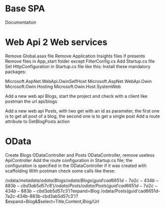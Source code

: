 # Base SPA
Documentation

# Web Api 2 Web services

Remove Global.asax file
Remove Application Insights files if presents
Remove files in App_start folder except FilterConfig.cs
Add Startup.cs file
Set HttpConfiguration in Startup.cs file like this:
Install these mandatory packages:

Microsoft.AspNet.WebApi.OwinSelfHost
Microsoft.AspNet.WebApi.Owin
Microsoft.Owin.Hosting
Microsoft.Owin.Host.SystemWeb

Add a new web api Blogs, start the project and check with a client like postman the url api/blogs

Add a new web api Posts, with two get with an id as parameter, the first one is to get all post of a blog, the second one is
to get a single post
Add a route attribute to GetBlogPosts action

# OData

Create Blogs ODataController and Posts ODataController, remove useless ApiController
Add the route configuration in Startup.cs file; the configuration is specified in the ODataController if it was created with scaffolding
With postman check some calls like these:

/odata/$metadata
/odata/Blogs
/odata/Blogs(guid'cad6651d-7a2c-434b-883b-cbd3ab5d57c8')
/odata/Posts
/odata/Posts(guid'cad6651d-7a2c-434b-883b-cbd3ab5d57c3')?$expand=Blog
/odata/Posts(guid'cad6651d-7a2c-434b-883b-cbd3ab5d57c3')?$expand=Blog&$select=Title,Content,Blog/Url





